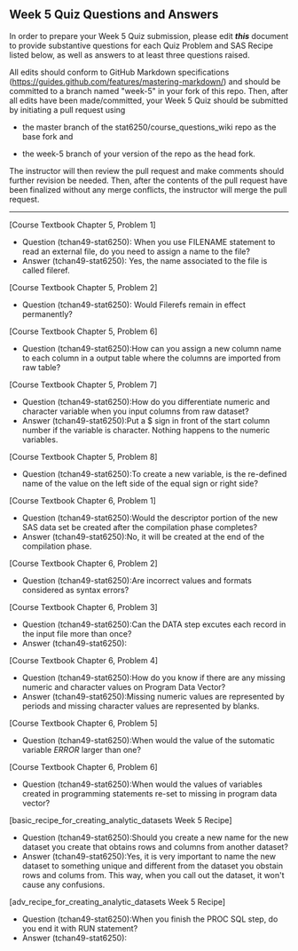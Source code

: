 ## Week 5 Quiz Questions and Answers

In order to prepare your Week 5 Quiz submission, please edit ***this*** document to provide substantive questions for each Quiz Problem and SAS Recipe listed below, as well as answers to at least three questions raised.

All edits should conform to GitHub Markdown specifications (https://guides.github.com/features/mastering-markdown/) and should be committed to a branch named "week-5" in your fork of this repo. Then, after all edits have been made/committed, your Week 5 Quiz should be submitted by initiating a pull request using

- the master branch of the stat6250/course_questions_wiki repo as the base fork and

- the week-5 branch of your version of the repo as the head fork.

The instructor will then review the pull request and make comments should further revision be needed. Then, after the contents of the pull request have been finalized without any merge conflicts, the instructor will merge the pull request.

********************************************************************************



[Course Textbook Chapter 5, Problem 1]
- Question (tchan49-stat6250): When you use FILENAME statement to read an external file, do you need to assign a name to the file?
- Answer (tchan49-stat6250): Yes, the name associated to the file is called fileref. 



[Course Textbook Chapter 5, Problem 2]
- Question (tchan49-stat6250): Would Filerefs remain in effect permanently?



[Course Textbook Chapter 5, Problem 6]
- Question (tchan49-stat6250):How can you assign a new column name to each column in a output table where the columns are imported from raw table? 



[Course Textbook Chapter 5, Problem 7]
- Question (tchan49-stat6250):How do you differentiate numeric and character variable when you input columns from raw dataset?
- Answer (tchan49-stat6250):Put a $ sign in front of the start column number if the variable is character. Nothing happens to the numeric variables. 



[Course Textbook Chapter 5, Problem 8]
- Question (tchan49-stat6250):To create a new variable, is the re-defined name of the value on the left side of the equal sign or right side?



[Course Textbook Chapter 6, Problem 1]
- Question (tchan49-stat6250):Would the descriptor portion of the new SAS data set be created after the compilation phase completes? 
- Answer (tchan49-stat6250):No, it will be created at the end of the compilation phase. 



[Course Textbook Chapter 6, Problem 2]
- Question (tchan49-stat6250):Are incorrect values and formats considered as syntax errors? 



[Course Textbook Chapter 6, Problem 3]
- Question (tchan49-stat6250):Can the DATA step excutes each record in the input file more than once? 
- Answer (tchan49-stat6250):



[Course Textbook Chapter 6, Problem 4]
- Question (tchan49-stat6250):How do you know if there are any missing numeric and character values on Program Data Vector?  
- Answer (tchan49-stat6250):Missing numeric values are represented by periods and missing character values are represented by blanks. 



[Course Textbook Chapter 6, Problem 5]
- Question (tchan49-stat6250):When would the value of the sutomatic variable _ERROR_ larger than one? 



[Course Textbook Chapter 6, Problem 6]
- Question (tchan49-stat6250):When would the values of variables created in programming statements re-set to missing in program data vector? 



[basic_recipe_for_creating_analytic_datasets Week 5 Recipe]
- Question (tchan49-stat6250):Should you create a new name for the new dataset you create that obtains rows and columns from another dataset? 
- Answer (tchan49-stat6250):Yes, it is very important to name the new dataset to something unique and different from the dataset you obstain rows and colums from. 
This way, when you call out the dataset, it won't cause any confusions. 



[adv_recipe_for_creating_analytic_datasets Week 5 Recipe]
- Question (tchan49-stat6250):When you finish the PROC SQL step, do you end it with RUN statement?
- Answer (tchan49-stat6250):
